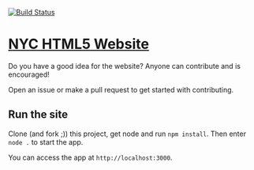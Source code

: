 [![Build Status](https://travis-ci.org/nychtml5/www.svg)](https://travis-ci.org/nychtml5/www)

# [NYC HTML5 Website](http://www.nychtml5.com)

Do you have a good idea for the website? Anyone can contribute and is encouraged!

Open an issue or make a pull request to get started with contributing.

## Run the site

Clone (and fork ;)) this project, get node and run `npm install`. Then enter `node .` to start the app.

You can access the app at `http://localhost:3000`.
